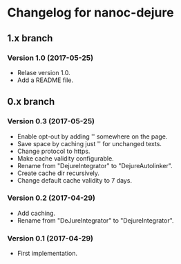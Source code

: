 # Changelog for nanoc-dejure

## 1.x branch

### Version 1.0 (2017-05-25)

* Relase version 1.0.
* Add a README file.

## 0.x branch

### Version 0.3 (2017-05-25)

* Enable opt-out by adding '<!-- no-dejure -->' somewhere on the page.
* Save space by caching just '<!-- idem -->' for unchanged texts.
* Change protocol to https.
* Make cache validity configurable.
* Rename from "DejureIntegrator" to "DejureAutolinker".
* Create cache dir recursively.
* Change default cache validity to 7 days.

### Version 0.2 (2017-04-29)

* Add caching.
* Rename from "DeJureIntegrator" to "DejureIntegrator".

### Version 0.1 (2017-04-29)

* First implementation.
